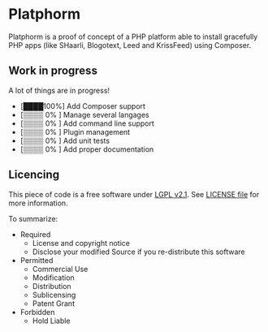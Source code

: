 Platphorm
=========

Platphorm is a proof of concept of a PHP platform able to install gracefully PHP apps (like SHaarli, Blogotext, Leed and KrissFeed) using Composer.


Work in progress
----------------
A lot of things are in progress!

- [████100%] Add Composer support
- [▒▒▒▒ 0% ] Manage several langages
- [▒▒▒▒ 0% ] Add command line support
- [▒▒▒▒ 0% ] Plugin management
- [▒▒▒▒ 0% ] Add unit tests
- [▒▒▒▒ 0% ] Add proper documentation


Licencing
--------
This piece of code is a free software under [LGPL v2.1](http://choosealicense.com/licenses/lgpl-v2.1/). See [LICENSE file](https://github.com/Fylhan/tchatbot/blob/master/LICENSE) for more information.

To summarize:
* Required
  * License and copyright notice
  * Disclose your modified Source if you re-distribute this software
* Permitted
  * Commercial Use
  * Modification
  * Distribution
  * Sublicensing
  * Patent Grant
* Forbidden 	
  * Hold Liable
